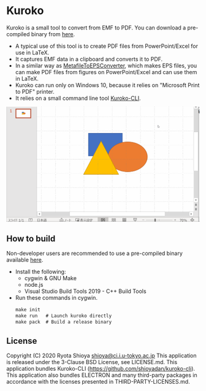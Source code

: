 # Kuroko

Kuroko is a small tool to convert from EMF to PDF. You can download a pre-compiled binary from [here](https://github.com/shioyadan/kuroko/releases).

* A typical use of this tool is to create PDF files from PowerPoint/Excel for use in LaTeX.
* It captures EMF data in a clipboard and converts it to PDF.
* In a similar way as [MetafileToEPSConverter](https://wiki.lyx.org/Windows/MetafileToEPSConverter), which makes EPS files, you can make PDF files from figures on PowerPoint/Excel and can use them in LaTeX.
* Kuroko can run only on Windows 10, because it relies on "Microsoft Print to PDF" printer.
* It relies on a small command line tool [Kuroko-CLI](https://github.com/shioyadan/kuroko-cli).

![demo](kuroko.gif)


## How to build

Non-developer users are recommended to use a pre-compiled binary available [here](https://github.com/shioyadan/kuroko/releases).

* Install the following:
    * cygwin & GNU Make
    * node.js
    * Visual Studio Build Tools 2019 - C++ Build Tools 
* Run these commands in cygwin.
    ```
    make init 
    make run   # Launch kuroko directly 
    make pack  # Build a release binary
    ```


## License

Copyright (C) 2020 Ryota Shioya <shioya@ci.i.u-tokyo.ac.jp>
This application is released under the 3-Clause BSD License, see LICENSE.md. This application bundles Kuroko-CLI (https://github.com/shioyadan/kuroko-cli).
This application also bundles ELECTRON and many third-party packages in accordance with the licenses presented in THIRD-PARTY-LICENSES.md.
